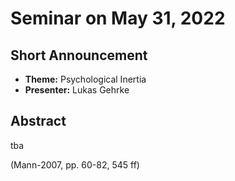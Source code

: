 # Seminar on May 31, 2022

## Short Announcement

* __Theme:__   Psychological Inertia
* __Presenter:__ Lukas Gehrke

## Abstract

tba

(Mann-2007, pp. 60-82, 545 ff)